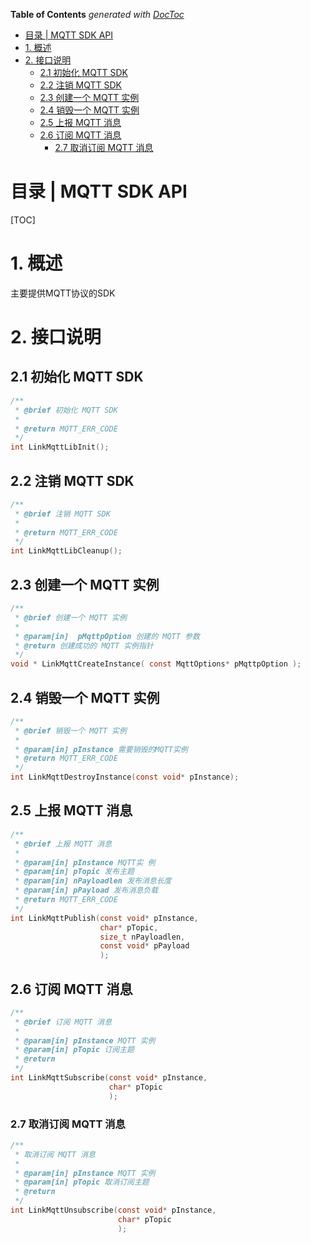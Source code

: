<!-- START doctoc generated TOC please keep comment here to allow auto update -->
<!-- DON'T EDIT THIS SECTION, INSTEAD RE-RUN doctoc TO UPDATE -->
**Table of Contents**  *generated with [DocToc](https://github.com/thlorenz/doctoc)*

- [目录 | MQTT SDK API](#%E7%9B%AE%E5%BD%95--mqtt-sdk-api)
- [1. 概述](#1-%E6%A6%82%E8%BF%B0)
- [2. 接口说明](#2-%E6%8E%A5%E5%8F%A3%E8%AF%B4%E6%98%8E)
  - [2.1 初始化 MQTT SDK](#21-%E5%88%9D%E5%A7%8B%E5%8C%96-mqtt-sdk)
  - [2.2 注销 MQTT SDK](#22-%E6%B3%A8%E9%94%80-mqtt-sdk)
  - [2.3 创建一个 MQTT 实例](#23-%E5%88%9B%E5%BB%BA%E4%B8%80%E4%B8%AA-mqtt-%E5%AE%9E%E4%BE%8B)
  - [2.4 销毁一个 MQTT 实例](#24-%E9%94%80%E6%AF%81%E4%B8%80%E4%B8%AA-mqtt-%E5%AE%9E%E4%BE%8B)
  - [2.5 上报 MQTT 消息](#25-%E4%B8%8A%E6%8A%A5-mqtt-%E6%B6%88%E6%81%AF)
  - [2.6 订阅 MQTT 消息](#26-%E8%AE%A2%E9%98%85-mqtt-%E6%B6%88%E6%81%AF)
    - [2.7 取消订阅 MQTT 消息](#27-%E5%8F%96%E6%B6%88%E8%AE%A2%E9%98%85-mqtt-%E6%B6%88%E6%81%AF)

<!-- END doctoc generated TOC please keep comment here to allow auto update -->

# 目录 | MQTT SDK API

[TOC]

# 1. 概述

主要提供MQTT协议的SDK

# 2. 接口说明

## 2.1 初始化 MQTT SDK

```c
/**
 * @brief 初始化 MQTT SDK
 *
 * @return MQTT_ERR_CODE
 */
int LinkMqttLibInit();
```

## 2.2 注销 MQTT SDK

```c
/**
 * @brief 注销 MQTT SDK
 *
 * @return MQTT_ERR_CODE
 */
int LinkMqttLibCleanup();
```

## 2.3 创建一个 MQTT 实例

```c
/**
 * @brief 创建一个 MQTT 实例
 *
 * @param[in]  pMqttpOption 创建的 MQTT 参数
 * @return 创建成功的 MQTT 实例指针
 */
void * LinkMqttCreateInstance( const MqttOptions* pMqttpOption );
```

## 2.4 销毁一个 MQTT 实例

```c
/**
 * @brief 销毁一个 MQTT 实例
 *
 * @param[in] pInstance 需要销毁的MQTT实例
 * @return MQTT_ERR_CODE
 */
int LinkMqttDestroyInstance(const void* pInstance);
```

## 2.5 上报 MQTT 消息

```c
/**
 * @brief 上报 MQTT 消息
 *
 * @param[in] pInstance MQTT实 例
 * @param[in] pTopic 发布主题
 * @param[in] nPayloadlen 发布消息长度
 * @param[in] pPayload 发布消息负载
 * @return MQTT_ERR_CODE
 */
int LinkMqttPublish(const void* pInstance,
                    char* pTopic,
                    size_t nPayloadlen,
                    const void* pPayload
                    );
```

## 2.6 订阅 MQTT 消息

```c
/**
 * @brief 订阅 MQTT 消息
 *
 * @param[in] pInstance MQTT 实例
 * @param[in] pTopic 订阅主题
 * @return
 */
int LinkMqttSubscribe(const void* pInstance,
                      char* pTopic
                      );
```

### 2.7 取消订阅 MQTT 消息

```c
/**
 * 取消订阅 MQTT 消息
 *
 * @param[in] pInstance MQTT 实例
 * @param[in] pTopic 取消订阅主题
 * @return
 */
int LinkMqttUnsubscribe(const void* pInstance,
                        char* pTopic
                        );
```

